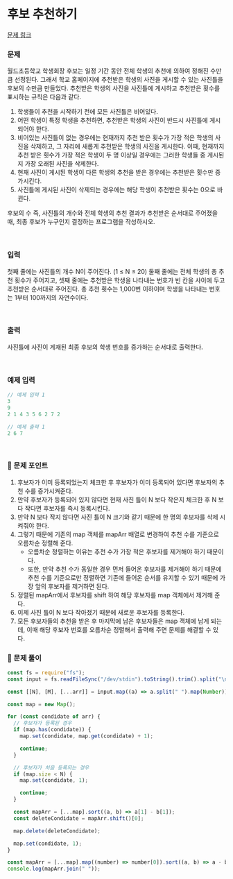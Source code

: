 # 후보 추천하기

[문제 링크](https://www.acmicpc.net/problem/1713)

### 문제

월드초등학교 학생회장 후보는 일정 기간 동안 전체 학생의 추천에 의하여 정해진 수만큼 선정된다. 그래서 학교 홈페이지에 추천받은 학생의 사진을 게시할 수 있는 사진틀을 후보의 수만큼 만들었다. 추천받은 학생의 사진을 사진틀에 게시하고 추천받은 횟수를 표시하는 규칙은 다음과 같다.

1. 학생들이 추천을 시작하기 전에 모든 사진틀은 비어있다.
2. 어떤 학생이 특정 학생을 추천하면, 추천받은 학생의 사진이 반드시 사진틀에 게시되어야 한다.
3. 비어있는 사진틀이 없는 경우에는 현재까지 추천 받은 횟수가 가장 적은 학생의 사진을 삭제하고, 그 자리에 새롭게 추천받은 학생의 사진을 게시한다. 이때, 현재까지 추천 받은 횟수가 가장 적은 학생이 두 명 이상일 경우에는 그러한 학생들 중 게시된 지 가장 오래된 사진을 삭제한다.
4. 현재 사진이 게시된 학생이 다른 학생의 추천을 받은 경우에는 추천받은 횟수만 증가시킨다.
5. 사진틀에 게시된 사진이 삭제되는 경우에는 해당 학생이 추천받은 횟수는 0으로 바뀐다.

후보의 수 즉, 사진틀의 개수와 전체 학생의 추천 결과가 추천받은 순서대로 주어졌을 때, 최종 후보가 누구인지 결정하는 프로그램을 작성하시오.

<br/>

### 입력

첫째 줄에는 사진틀의 개수 N이 주어진다. (1 ≤ N ≤ 20) 둘째 줄에는 전체 학생의 총 추천 횟수가 주어지고, 셋째 줄에는 추천받은 학생을 나타내는 번호가 빈 칸을 사이에 두고 추천받은 순서대로 주어진다. 총 추천 횟수는 1,000번 이하이며 학생을 나타내는 번호는 1부터 100까지의 자연수이다.

<br/>

### 출력

사진틀에 사진이 게재된 최종 후보의 학생 번호를 증가하는 순서대로 출력한다.

<br/>

### 예제 입력

```jsx
// 예제 입력 1
3
9
2 1 4 3 5 6 2 7 2

// 예제 출력 1
2 6 7
```

<br/>

### 📕 문제 포인트

1. 후보자가 이미 등록되었는지 체크한 후 후보자가 이미 등록되어 있다면 후보자의 추천 수를 증가시켜준다.
2. 만약 후보자가 등록되어 있지 않다면 현재 사진 틀이 N 보다 작은지 체크한 후 N 보다 작다면 후보자를 즉시 등록시킨다.
3. 만약 N 보다 작지 않다면 사진 틀이 N 크기와 같기 때문에 한 명의 후보자를 삭제 시켜줘야 한다.
4. 그렇기 때문에 기존의 map 객체를 mapArr 배열로 변경하여 추천 수를 기준으로 오름차순 정렬해 준다.
   - 오름차순 정렬하는 이유는 추천 수가 가장 적은 후보자를 제거해야 하기 때문이다.
   - 또한, 만약 추천 수가 동일한 경우 먼저 들어온 후보자를 제거해야 하기 때문에 추천 수를 기준으로만 정렬하면 기존에 들어온 순서를 유지할 수 있기 때문에 가장 앞의 후보자를 제거하면 된다.
5. 정렬된 mapArr에서 후보자를 shift 하여 해당 후보자를 map 객체에서 제거해 준다.
6. 이제 사진 틀이 N 보다 작아졌기 때문에 새로운 후보자를 등록한다.
7. 모든 후보자들의 추천을 받은 후 마지막에 남은 후보자들은 map 객체에 남게 되는데, 이때 해당 후보자 번호를 오름차순 정렬해서 출력해 주면 문제를 해결할 수 있다.

### 📝 문제 풀이

```js
const fs = require("fs");
const input = fs.readFileSync("/dev/stdin").toString().trim().split("\n");

const [[N], [M], [...arr]] = input.map((a) => a.split(" ").map(Number));

const map = new Map();

for (const condidate of arr) {
  // 후보자가 등록된 경우
  if (map.has(condidate)) {
    map.set(condidate, map.get(condidate) + 1);

    continue;
  }

  // 후보자가 처음 등록되는 경우
  if (map.size < N) {
    map.set(condidate, 1);

    continue;
  }

  const mapArr = [...map].sort((a, b) => a[1] - b[1]);
  const deleteCondidate = mapArr.shift()[0];

  map.delete(deleteCondidate);

  map.set(condidate, 1);
}

const mapArr = [...map].map((number) => number[0]).sort((a, b) => a - b);
console.log(mapArr.join(" "));
```
